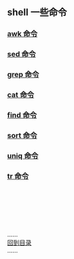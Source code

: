 ## shell 一些命令

### [awk 命令](./awk.md)

### [sed 命令](./sed.md)

### [grep 命令](./grep.md)

### [cat 命令](./cat.md)

### [find 命令](./find.md)

### [sort 命令](./sort.md)

### [uniq 命令](./uniq.md)

### [tr 命令](./tr.md)

<br />
<br />
<br />
<br />
<br />

......   
[回到目录](../Readme.md)  
......    


